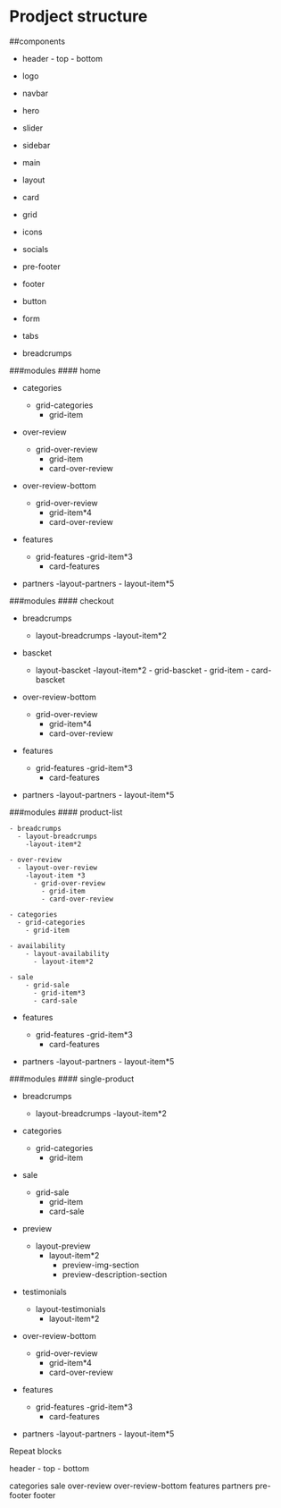 # Prodject structure

##components

- header - top
        - bottom

- logo
- navbar
- hero
- slider 
- sidebar
- main
- layout
- card 
- grid
- icons
- socials
- pre-footer
- footer
- button 
- form

- tabs
- breadcrumps

###modules #### home

  - categories 
      - grid-categories
        - grid-item

  - over-review
      - grid-over-review
        - grid-item
        - card-over-review

  - over-review-bottom
      - grid-over-review
        - grid-item*4
        - card-over-review

  - features
      - grid-features
        -grid-item*3
        - card-features

  - partners
      -layout-partners
        - layout-item*5


###modules #### checkout

  - breadcrumps
      - layout-breadcrumps
        -layout-item*2

  - bascket 
      - layout-bascket 
        -layout-item*2
            - grid-bascket
              - grid-item
              - card-bascket 

  - over-review-bottom
      - grid-over-review
        - grid-item*4
        - card-over-review

  - features
      - grid-features
        -grid-item*3
        - card-features

  - partners
      -layout-partners
        - layout-item*5


###modules #### product-list

    - breadcrumps
      - layout-breadcrumps
        -layout-item*2

    - over-review
      - layout-over-review
        -layout-item *3
          - grid-over-review
            - grid-item
            - card-over-review

    - categories 
      - grid-categories
        - grid-item

    - availability 
        - layout-availability
          - layout-item*2

    - sale 
        - grid-sale
          - grid-item*3
          - card-sale
    
  - features
      - grid-features
        -grid-item*3
        - card-features

  - partners
      -layout-partners
        - layout-item*5



###modules  #### single-product

  - breadcrumps
      - layout-breadcrumps
        -layout-item*2


  - categories 
      - grid-categories
        - grid-item

  - sale 
      - grid-sale
        - grid-item
        - card-sale

  - preview 
      - layout-preview
        - layout-item*2
          - preview-img-section
          - preview-description-section

  - testimonials
      - layout-testimonials
        - layout-item*2

  - over-review-bottom
      - grid-over-review
        - grid-item*4
        - card-over-review

  - features
      - grid-features
        -grid-item*3
        - card-features

  - partners
      -layout-partners
        - layout-item*5


Repeat blocks

header - top
       - bottom

categories
sale
over-review
over-review-bottom
features
partners
pre-footer
footer
